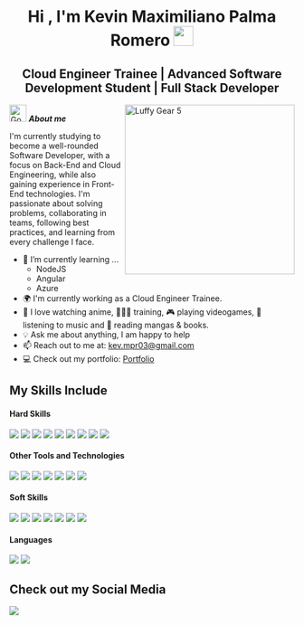 <h1 align="center"><b>Hi , I'm Kevin Maximiliano Palma Romero </b><img src="https://media.giphy.com/media/hvRJCLFzcasrR4ia7z/giphy.gif" width="35"></h1>
<h2 align="center"><b>Cloud Engineer Trainee | Advanced Software Development Student | Full Stack Developer</b></h2>
<!--  -->
<img align="right" width=300px alt="Luffy Gear 5" src="https://media.tenor.com/lO6HqZ3I2dIAAAAi/e.gif" />

<img src="https://media.tenor.com/z5_M1QreKEcAAAAi/gon-gon-laughing.gif" width="30px" alt="Gon laughing">&nbsp;***About me***

I'm currently studying to become a well-rounded Software Developer, with a focus on Back-End and Cloud Engineering, while also gaining experience in Front-End technologies. I'm passionate about solving problems, collaborating in teams, following best practices, and learning from every challenge I face.

- 🌱 I’m currently learning ...
  - NodeJS
  - Angular
  - Azure
- 🌍 I'm currently working as a Cloud Engineer Trainee.
- 🧡 I love watching anime, 🏋🏽‍♂️ training, 🎮 playing videogames, 🎵 listening to music and 📖 reading mangas & books.
- 💡 Ask me about anything, I am happy to help<br>
- 📫 Reach out to me at: <a href="mailto:kev.mpr03@gmail.com">kev.mpr03@gmail.com</a>
- 💻 Check out my portfolio: <a href="https://kevmpr.github.io/portfolio">Portfolio</a>

## My Skills Include

<h4> Hard Skills </h4>
<span> 
    <img src="https://img.shields.io/badge/Angular-D81939?style=for-the-badge&logo=angular&logoColor=white">
    <img src="https://img.shields.io/badge/TypeScript-3178C6?style=for-the-badge&logo=typescript&logoColor=white">
    <img src="https://img.shields.io/badge/Tailwind CSS-06B6D4?style=for-the-badge&logo=tailwindcss&logoColor=white">
    <img src="https://img.shields.io/badge/Spring-6DB33F?style=for-the-badge&logo=spring&logoColor=white">
    <img src="https://img.shields.io/badge/Node-5FA04E?style=for-the-badge&logo=node.js&logoColor=white">
    <img src="https://img.shields.io/badge/Express-000000?style=for-the-badge&logo=express&logoColor=white">
    <img src="https://img.shields.io/badge/PostgreSQL-4169E1?style=for-the-badge&logo=postgresql&logoColor=white">
    <img src="https://img.shields.io/badge/MySQL-4479A1?style=for-the-badge&logo=mysql&logoColor=white">
    <img src="https://img.shields.io/badge/Azure-3693F3?style=for-the-badge&logo=icloud&logoColor=white">
</span>


<h4> Other Tools and Technologies </h4>
<span>
    <img src="https://img.shields.io/badge/Git-F05032?style=for-the-badge&logo=git&logoColor=white">
    <img src="https://img.shields.io/badge/Github-181717?style=for-the-badge&logo=github&logoColor=white">
    <img src="https://img.shields.io/badge/Docker-2496ED?style=for-the-badge&logo=docker&logoColor=white">
    <img src="https://img.shields.io/badge/Postman-FF6C37?style=for-the-badge&logo=postman&logoColor=white">
    <img src="https://img.shields.io/badge/Notion-181717?style=for-the-badge&logo=notion&logoColor=white">
    <img src="https://img.shields.io/badge/jira-0052CC?style=for-the-badge&logo=jira&logoColor=white">
    <img src="https://img.shields.io/badge/Trello-0052CC?style=for-the-badge&logo=Trello&logoColor=white">
</span>


<h4> Soft Skills </h4>
<span>
    <img src="https://img.shields.io/badge/Teamwork-F453C4?style=for-the-badge&logo=trilium&logoColor=white">
    <img src="https://img.shields.io/badge/Planning and time management-E57CD8?style=for-the-badge&logo=trilium&logoColor=white">
    <img src="https://img.shields.io/badge/Communication and active listening-F453C4?style=for-the-badge&logo=trilium&logoColor=white">
    <img src="https://img.shields.io/badge/Critical thinking-E57CD8?style=for-the-badge&logo=trilium&logoColor=white"> 
    <img src="https://img.shields.io/badge/Professional ethics-F453C4?style=for-the-badge&logo=trilium&logoColor=white">
    <img src="https://img.shields.io/badge/Negotiation-E57CD8?style=for-the-badge&logo=trilium&logoColor=white">
    <img src="https://img.shields.io/badge/Adaptability-F453C4?style=for-the-badge&logo=trilium&logoColor=white">
  </a> 
</span>


<h4> Languages </h3>
<span>
  <img src="https://img.shields.io/badge/Spanish (Native)-4285F4?style=for-the-badge&logo=googletranslate&logoColor=white">
  
  <a href="https://cert.efset.org/en/Sd4LCm">
    <img src="https://img.shields.io/badge/English (Upper Intermediate B2)-4285F4?style=for-the-badge&logo=googletranslate&logoColor=white">
  </a>  
</span>

## Check out my Social Media
<a href= "https://www.linkedin.com/in/kevin-m-palma-r/">
    <img src="https://img.shields.io/badge/linkedin-0A66C2?style=for-the-badge&logo=linux&logoColor=white">
</a>
